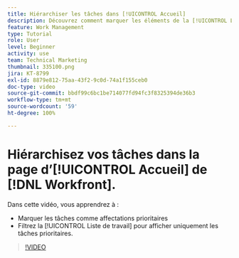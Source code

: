 ```yaml
---
title: Hiérarchiser les tâches dans [!UICONTROL Accueil]
description: Découvrez comment marquer les éléments de la [!UICONTROL Liste de travail] en tant qu’affectations prioritaires sur la page d’accueil. Filtrez ensuite la liste pour voir vos tâches prioritaires dans  [!DNL  Workfront].
feature: Work Management
type: Tutorial
role: User
level: Beginner
activity: use
team: Technical Marketing
thumbnail: 335100.png
jira: KT-8799
exl-id: 8879e812-75aa-43f2-9c0d-74a1f155ceb0
doc-type: video
source-git-commit: bbdf99c6bc1be714077fd94fc3f8325394de36b3
workflow-type: tm+mt
source-wordcount: '59'
ht-degree: 100%

---
```


# Hiérarchisez vos tâches dans la page d’[!UICONTROL Accueil] de [!DNL Workfront].

Dans cette vidéo, vous apprendrez à :

* Marquer les tâches comme affectations prioritaires
* Filtrez la [!UICONTROL Liste de travail] pour afficher uniquement les tâches prioritaires.

>[!VIDEO](https://video.tv.adobe.com/v/3438534/?quality=12&learn=on&enablevpops=1&captions=fre_fr)
